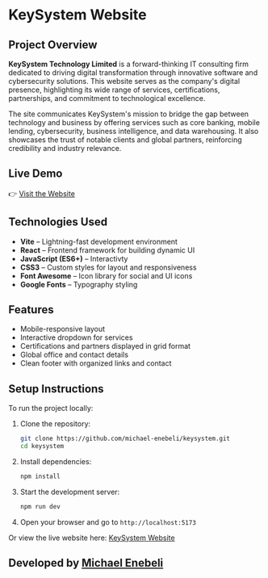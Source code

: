 # KeySystem Website

## Project Overview

**KeySystem Technology Limited** is a forward-thinking IT consulting firm dedicated to driving digital transformation through innovative software and cybersecurity solutions. This website serves as the company's digital presence, highlighting its wide range of services, certifications, partnerships, and commitment to technological excellence.

The site communicates KeySystem's mission to bridge the gap between technology and business by offering services such as core banking, mobile lending, cybersecurity, business intelligence, and data warehousing. It also showcases the trust of notable clients and global partners, reinforcing credibility and industry relevance.

## Live Demo

👉 [Visit the Website](https://keysystems.vercel.app)

## Technologies Used

- **Vite** – Lightning-fast development environment
- **React** – Frontend framework for building dynamic UI
- **JavaScript (ES6+)** – Interactivty
- **CSS3** – Custom styles for layout and responsiveness
- **Font Awesome** – Icon library for social and UI icons
- **Google Fonts** – Typography styling

## Features

- Mobile-responsive layout
- Interactive dropdown for services
- Certifications and partners displayed in grid format
- Global office and contact details
- Clean footer with organized links and contact

## Setup Instructions

To run the project locally:

1. Clone the repository:
   ```bash
   git clone https://github.com/michael-enebeli/keysystem.git
   cd keysystem
   ```

2. Install dependencies:
   ```bash
   npm install
   ```

3. Start the development server:
   ```bash
   npm run dev
   ```

4. Open your browser and go to `http://localhost:5173`

Or view the live website here: [KeySystem Website](https://keysystems.vercel.app)

## Developed by [Michael Enebeli](https://www.michaelenebeli.com.ng)
